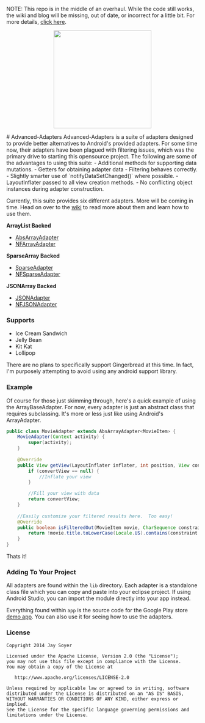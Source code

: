 NOTE: This repo is in the middle of an overhaul.  While the code still works, the wiki and blog will be missing, out of date, or incorrect for a little bit.  For more details, [click here](http://jaysoyer.wordpress.com/2014/09/25/overhauling-advanced-adapters/).

<p align="center"><img src="https://raw.githubusercontent.com/JaySoyer/Advanced-Adapters/master/app/src/main/logo.png" width="256px" height="256px"/></p>
# Advanced-Adapters
Advanced-Adapters is a suite of adapters designed to provide better alternatives to Android's provided adapters. For some time now, their adapters have been plagued with filtering issues, which was the primary drive to starting this opensource project. The following are some of the advantages to using this suite:
- Additional methods for supporting data mutations.
- Getters for obtaining adapter data
- Filtering behaves correctly.
- Slightly smarter use of `notifyDataSetChanged()` where possible.
- LayoutInflater passed to all view creation methods.
- No conflicting object instances during adapter construction.

Currently, this suite provides six different adapters.  More will be coming in time. Head on over to the [wiki](https://github.com/JaySoyer/Advanced-Adapters/wiki/) to read more about them and learn how to use them.

**ArrayList Backed**
- [AbsArrayAdapter]()
- [NFArrayAdapter]()

**SparseArray Backed**
- [SparseAdapter]()
- [NFSparseAdapter]()

**JSONArray Backed**
- [JSONAdapter]()
- [NFJSONAdapter]()

### Supports
- Ice Cream Sandwich
- Jelly Bean
- Kit Kat
- Lollipop

There are no plans to specifically support Gingerbread at this time.  In fact, I'm purposely attempting to avoid using any android support library.

### Example
Of course for those just skimming through, here's a quick example of using the ArrayBaseAdapter.  For now, every adapter is just an abstract class that requires subclassing. It's more or less just like using Android's ArrayAdapter.

```java
public class MovieAdapter extends AbsArrayAdapter<MovieItem> {
	MovieAdapter(Context activity) {
		super(activity);
	}
	
	@Override
	public View getView(LayoutInflater inflater, int position, View convertView, ViewGroup parent) {
		if (convertView == null) {
			//Inflate your view
		}

		//Fill your view with data
		return convertView;
	}
	
	//Easily customize your filtered results here.  Too easy!
	@Override
	public boolean isFilteredOut(MovieItem movie, CharSequence constraint) {
		return !movie.title.toLowerCase(Locale.US).contains(constraint.toString().toLowerCase(Locale.US));
	}
}
```
Thats it!

### Adding To Your Project
All adapters are found within the `lib` directory.  Each adapter is a standalone class file which you can copy and paste into your eclipse project.  If using Android Studio, you can import the module directly into your app instead.

Everything found within `app` is the source code for the Google Play store [demo app](https://play.google.com/store/apps/details?id=com.sawyer.advadapters.app&hl=en "Advanced-Adapters Demo App"). You can also use it for seeing how to use the adapters.
	
	
### License

    Copyright 2014 Jay Soyer

    Licensed under the Apache License, Version 2.0 (the "License");
    you may not use this file except in compliance with the License.
    You may obtain a copy of the License at

       http://www.apache.org/licenses/LICENSE-2.0

    Unless required by applicable law or agreed to in writing, software
    distributed under the License is distributed on an "AS IS" BASIS,
    WITHOUT WARRANTIES OR CONDITIONS OF ANY KIND, either express or implied.
    See the License for the specific language governing permissions and
    limitations under the License.
